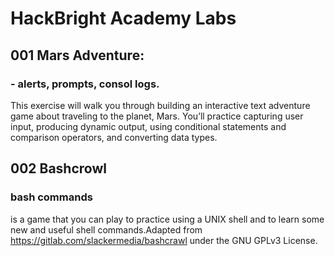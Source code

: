 # HackBright Academy Labs

## 001 Mars Adventure:

### - alerts, prompts, consol logs.

This exercise will walk you through building an interactive text adventure game about traveling to
the planet, Mars. You’ll practice capturing user input, producing dynamic output, using
conditional statements and comparison operators, and converting data types.

## 002 Bashcrowl

### bash commands

is a game that you can play to practice using a UNIX shell and to learn some new and useful shell commands.Adapted from https://gitlab.com/slackermedia/bashcrawl under the GNU GPLv3 License.
